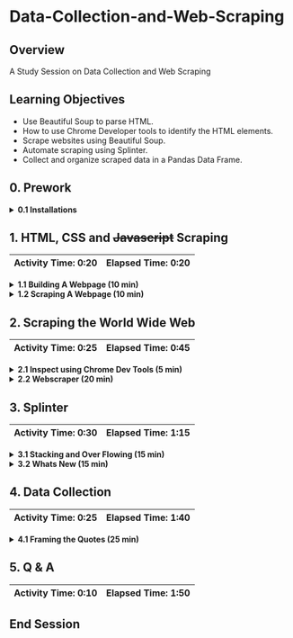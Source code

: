 # Data-Collection-and-Web-Scraping

## Overview
A Study Session on Data Collection and Web Scraping

## Learning Objectives

* Use Beautiful Soup to parse HTML.
* How to use Chrome Developer tools to identify the HTML elements. 
* Scrape websites using Beautiful Soup.
* Automate scraping using Splinter.
* Collect and organize scraped data in a Pandas Data Frame. 

## 0. Prework

<details>
<summary><strong>0.1 Installations</strong></summary>

The following tools and packages are required for the successful working of the activities: 

* `Chrome`
* `Chrome Driver`
* `Beautiful Soup`
* `requests`
* `splinter`
*  `html5lib`
*  `lxml`
*  `pandas`

[Chrome](https://www.google.com/chrome/dr/download/)

[Installation instructions for Chrome Driver](https://splinter.readthedocs.io/en/latest/install/external.html)

```shell
pip install requests
pip install beautifulsoup4
pip install "splinter[selenium4]"
pip install html5lib
pip install lxml
pip install pandas
```

</details>


## 1. HTML, CSS and ~~Javascript~~ Scraping

| Activity Time: 0:20 | Elapsed Time: 0:20 | 
|---------------------|--------------------|

<details>
<summary><strong>1.1 Building A Webpage (10 min)</strong></summary>

**Starter** : [index.html](Activites%2F1_1_Building_A_Webpage%2FUnsolved%2Findex.html)

**Solution** : [index.html](Activites%2F1_1_Building_A_Webpage%2FSolved%2Findex.html)

</details>

<details>
<summary><strong>1.2 Scraping A Webpage (10 min)</strong></summary>

**Starter** : [1_2_Scraping_A_Webpage.ipynb](Activites%2F1_2_Scraping_A_Webpage%2FUnsolved%2F1_2_Scraping_A_Webpage.ipynb)

**Solution** : [1_2_Scraping_A_Webpage.ipynb](Activites%2F1_2_Scraping_A_Webpage%2FSolved%2F1_2_Scraping_A_Webpage.ipynb)

</details>

## 2. Scraping the World Wide Web

| Activity Time: 0:25 | Elapsed Time: 0:45 | 
|---------------------|--------------------|

<details>
<summary><strong>2.1 Inspect using Chrome Dev Tools (5 min)</strong></summary>

**Site**: [Laptops Site](https://webscraper.io/test-sites/e-commerce/allinone/computers/laptops)

</details>

<details>
<summary><strong>2.2 Webscraper (20 min)</strong></summary>

**Site**: [Laptops Site](https://webscraper.io/test-sites/e-commerce/allinone/computers/laptops)

**Starter** : [2_2_Webscraper.ipynb](Activites%2F2_2_Webscraper%2FUnsolved%2F2_2_Webscraper.ipynb)

**Solution** : [2_2_Webscraper.ipynb](Activites%2F2_2_Webscraper%2FSolved%2F2_2_Webscraper.ipynb)

</details>

## 3. Splinter

| Activity Time: 0:30 | Elapsed Time: 1:15 | 
|---------------------|--------------------|

<details>
<summary><strong>3.1 Stacking and Over Flowing (15 min)</strong></summary>

**Site**: [Stack Over Flow](https://stackoverflow.com/questions/tagged/python?sort=MostVotes&edited=true)

**Starter** : [3_1_Stacking_and_Over_Flowing.ipynb](Activites%2F3_1_Stacking_and_Over_Flowing%2FUnsolved%2F3_1_Stacking_and_Over_Flowing.ipynb)

**Solution** : [3_1_Stacking_and_Over_Flowing.ipynb](Activites%2F3_1_Stacking_and_Over_Flowing%2FSolved%2F3_1_Stacking_and_Over_Flowing.ipynb)

</details>

<details>
<summary><strong>3.2 Whats New (15 min)</strong></summary>

**Site**: [Global Voices](https://globalvoices.org/page/2/)

**Starter** : [3_2_Whats_New.ipynb](Activites%2F3_2_Whats_New%2FUnsolved%2F3_2_Whats_New.ipynb)

**Solution** : [3_2_Whats_New.ipynb](Activites%2F3_2_Whats_New%2FSolved%2F3_2_Whats_New.ipynb)

</details>

## 4. Data Collection

| Activity Time: 0:25 | Elapsed Time: 1:40 | 
|---------------------|--------------------|

<details>
<summary><strong>4.1 Framing the Quotes (25 min)</strong></summary>

**Site** : [Quotes to Scrape](http://quotes.toscrape.com/)

**Starter** : [4_1_Framing_the_Quotes.ipynb](Activites%2F4_1_Framing_the_Quotes%2FUnsolved%2F4_1_Framing_the_Quotes.ipynb)

**Solution** : [4_1_Framing_the_Quotes.ipynb](Activites%2F4_1_Framing_the_Quotes%2FSolved%2F4_1_Framing_the_Quotes.ipynb)

</details>

## 5. Q & A

| Activity Time: 0:10 | Elapsed Time: 1:50 | 
|---------------------|--------------------|

## End Session

